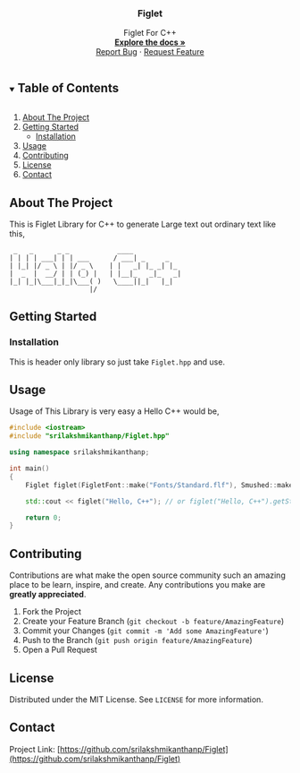<!-- PROJECT LOGO -->
<h3 align="center">Figlet</h3>
 
<p align="center">
  Figlet For C++
  <br />
  <a href="https://srilakshmikanthanp.github.io/Figlet/docs/html"><strong>Explore the docs »</strong></a>
  <br />
  <a href="https://github.com/srilakshmikanthanp/Figlet/issues">Report Bug</a>
  ·
  <a href="https://github.com/srilakshmikanthanp/Figlet/issues">Request Feature</a>
</p>


<!-- TABLE OF CONTENTS -->
<details open="open">
  <summary><h2 style="display: inline-block">Table of Contents</h2></summary>
  <ol>
    <li>
      <a href="#about-the-project">About The Project</a>
    </li>
    <li>
      <a href="#getting-started">Getting Started</a>
      <ul>
        <li><a href="#installation">Installation</a></li>
      </ul>
    </li>
    <li><a href="#usage">Usage</a></li>
    <li><a href="#contributing">Contributing</a></li>
    <li><a href="#license">License</a></li>
    <li><a href="#contact">Contact</a></li>
  </ol>
</details>



<!-- ABOUT THE PROJECT -->
## About The Project

This is Figlet Library for C++ to generate Large text out ordinary text like this,

~~~Figlet
 _   _      _ _            ____            
| | | | ___| | | ___      / ___| _     _   
| |_| |/ _ \ | |/ _ \    | |   _| |_ _| |_ 
|  _  |  __/ | | (_) |   | |__|_   _|_   _|
|_| |_|\___|_|_|\___( )   \____||_|   |_|  
                    |/                    
~~~

<!-- GETTING STARTED -->
## Getting Started

### Installation

This is header only library so just take `Figlet.hpp` and use.

<!-- USAGE EXAMPLES -->
## Usage

Usage of This Library is very easy a Hello C++ would be,

~~~cpp
#include <iostream>
#include "srilakshmikanthanp/Figlet.hpp"

using namespace srilakshmikanthanp;

int main()
{
    Figlet figlet(FigletFont::make("Fonts/Standard.flf"), Smushed::make());

    std::cout << figlet("Hello, C++"); // or figlet("Hello, C++").getString()

    return 0;
}
~~~

<!-- CONTRIBUTING -->
## Contributing

Contributions are what make the open source community such an amazing place to be learn, inspire, and create. Any contributions you make are **greatly appreciated**.

1. Fork the Project
2. Create your Feature Branch (`git checkout -b feature/AmazingFeature`)
3. Commit your Changes (`git commit -m 'Add some AmazingFeature'`)
4. Push to the Branch (`git push origin feature/AmazingFeature`)
5. Open a Pull Request

<!-- LICENSE -->
## License

Distributed under the MIT License. See `LICENSE` for more information.

<!-- CONTACT -->
## Contact

Project Link: [https://github.com/srilakshmikanthanp/Figlet](https://github.com/srilakshmikanthanp/Figlet)

